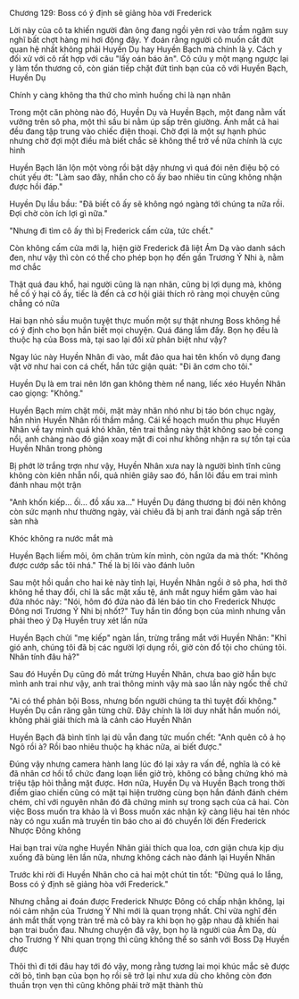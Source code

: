 




Chương 129: Boss có ý định sẽ giảng hòa với Frederick

Lời này của cô ta khiến người đàn ông đang ngồi yên rơi vào trầm ngâm suy nghĩ bất chợt hàng mi hơi động đậy. Y đoán rằng người cô muốn cắt đứt quan hệ nhất không phải Huyền Dụ hay Huyền Bạch mà chính là y. Cách y đối xử với cô rất hợp với câu "lấy oán báo ân". Cô cứu y một mạng ngược lại y làm tổn thương cô, còn gián tiếp chặt đứt tình bạn của cô với Huyền Bạch, Huyền Dụ

Chính y càng không tha thứ cho mình huống chi là nạn nhân

Trong một căn phòng nào đó, Huyền Dụ và Huyền Bạch, một đang nằm vất vưởng trên sô pha, một thì sầu bi nằm úp sấp trên giường. Ánh mắt cả hai đều đang tập trung vào chiếc điện thoại. Chờ đợi là một sự hạnh phúc nhưng chờ đợi một điều mà biết chắc sẽ không thể trở về nữa chính là cực hình

Huyền Bạch lăn lộn một vòng rồi bật dậy nhưng vì quá đói nên điệu bộ có chút yếu ớt: "Làm sao đây, nhắn cho cô ấy bao nhiêu tin cũng không nhận được hồi đáp."

Huyền Dụ lầu bầu: "Đã biết cô ấy sẽ không ngó ngàng tới chúng ta nữa rồi. Đợi chờ còn ích lợi gì nữa."


"Nhưng đi tìm cô ấy thì bị Frederick cấm cửa, tức chết."

Còn không cấm cửa mới lạ, hiện giờ Frederick đã liệt Ám Dạ vào danh sách đen, như vậy thì còn có thể cho phép bọn họ đến gần Trương Ý Nhi à, nằm mơ chắc

Thật quá đau khổ, hai người cũng là nạn nhân, cũng bị lợi dụng mà, không hề cố ý hại cô ấy, tiếc là đến cả cơ hội giải thích rõ ràng mọi chuyện cũng chẳng có nữa

Hai bạn nhỏ sầu muộn tuyệt thực muốn một sự thật nhưng Boss không hề có ý định cho bọn hắn biết mọi chuyện. Quá đáng lắm đấy. Bọn họ đều là thuộc hạ của Boss mà, tại sao lại đối xử phân biệt như vậy?

Ngay lúc này Huyền Nhân đi vào, mắt đảo qua hai tên khốn vô dụng đang vật vờ như hai con cá chết, hắn tức giận quát: "Đi ăn cơm cho tôi."

Huyền Dụ là em trai nên lớn gan không thèm nể nang, liếc xéo Huyền Nhân cao giọng: "Không."

Huyền Bạch mím chặt môi, mặt mày nhăn nhó như bị táo bón chục ngày, hắn nhìn Huyền Nhân rồi thầm mắng. Cái kế hoạch muốn thu phục Huyền Nhân về tay mình quá khó khăn, tên trai thẳng này thật không sao bẻ cong nổi, anh chàng nào đó giận xoay mặt đi coi như không nhận ra sự tồn tại của Huyền Nhân trong phòng

Bị phớt lờ trắng trợn như vậy, Huyền Nhân xưa nay là người bình tĩnh cũng không còn kiên nhẫn nổi, quả nhiên giây sao đó, hắn lôi đầu em trai mình đánh nhau một trận

"Anh khốn kiếp... ối... đồ xấu xa..." Huyền Dụ đáng thương bị đói nên không còn sức mạnh như thường ngày, vài chiêu đã bị anh trai đánh ngã sấp trên sàn nhà

Khóc không ra nước mắt mà

Huyền Bạch liếm môi, ôm chăn trùm kín mình, còn ngứa da mà thốt: "Không được cướp sắc tôi nhá." Thế là bị lôi vào đánh luôn

Sau một hồi quần cho hai kẻ này tỉnh lại, Huyền Nhân ngồi ở sô pha, hơi thở không hề thay đổi, chỉ là sắc mặt xấu tệ, ánh mắt nguy hiểm găm vào hai đứa nhóc này: "Nói, hôm đó đứa nào đã lén báo tin cho Frederick Nhược Đông nơi Trương Ý Nhi bị nhốt?" Tuy hắn tin đồng bọn của mình nhưng vẫn phải theo ý Dạ Huyền truy xét lần nữa

Huyền Bạch chửi "mẹ kiếp" ngàn lần, trừng trắng mắt với Huyền Nhân: "Khỉ gió anh, chúng tôi đã bị các người lợi dụng rồi, giờ còn đổ tội cho chúng tôi. Nhân tính đâu hả?"

Sau đó Huyền Dụ cũng đỏ mắt trừng Huyền Nhân, chưa bao giờ hắn bực mình anh trai như vậy, anh trai thông minh vậy mà sao lần này ngốc thế chứ

"Ai có thể phản bội Boss, nhưng bốn người chúng ta thì tuyệt đối không." Huyền Dụ cắn răng gằn từng chữ. Đây chính là lời duy nhất hắn muốn nói, không phải giải thích mà là cảnh cáo Huyền Nhân

Huyền Bạch đã bình tĩnh lại dù vẫn đang tức muốn chết: "Anh quên cô ả họ Ngô rồi à? Rồi bao nhiêu thuộc hạ khác nữa, ai biết được."

Đúng vậy nhưng camera hành lang lúc đó lại xảy ra vấn đề, nghĩa là có kẻ đã nhân cơ hồi tổ chức đang loạn liền giở trò, không có bằng chứng khó mà triệu tập hỏi thẳng mặt được. Hơn nữa, Huyền Dụ và Huyền Bạch trong thời điểm giao chiến cũng có mặt tại hiện trường cùng bọn hắn đánh đánh chém chém, chỉ với nguyên nhân đó đã chứng minh sự trong sạch của cả hai. Còn việc Boss muốn tra khảo là vì Boss muốn xác nhận kỹ càng liệu hai tên nhóc này có ngu xuẩn mà truyền tin báo cho ai đó chuyển lời đến Frederick Nhược Đông không

Hai bạn trai vừa nghe Huyền Nhân giải thích qua loa, cơn giận chưa kịp dịu xuống đã bùng lên lần nữa, nhưng không cách nào đánh lại Huyền Nhân

Trước khi rời đi Huyền Nhân cho cả hai một chút tin tốt: "Đừng quá lo lắng, Boss có ý định sẽ giảng hòa với Frederick."

Nhưng chẳng ai đoán được Frederick Nhược Đông có chấp nhận không, lại nói cảm nhận của Trương Ý Nhi mới là quan trọng nhất. Chỉ vừa nghĩ đến ánh mắt thất vọng tràn trề mà cô bày ra khi bọn họ gặp nhau đã khiến hai bạn trai buồn đau. Nhưng chuyện đã vậy, bọn họ là người của Ám Dạ, dù cho Trương Ý Nhi quan trọng thì cũng không thể so sánh với Boss Dạ Huyền được

Thôi thì đi tới đâu hay tới đó vậy, mong rằng tương lai mọi khúc mắc sẽ được cởi bỏ, tình bạn của bọn họ rồi sẽ trở lại như xưa dù cho không còn đơn thuần trọn vẹn thì cũng không phải trở mặt thành thù




